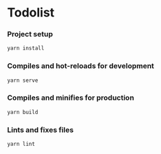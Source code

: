 # Todolist

### Project setup

```javascript
yarn install
```

### Compiles and hot-reloads for development

```javascript
yarn serve
```

### Compiles and minifies for production

```javascript
yarn build
```

### Lints and fixes files

```javascript
yarn lint
```
